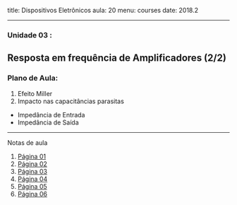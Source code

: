 title: Dispositivos Eletrônicos
aula: 20
menu: courses
date: 2018.2

---
### Unidade 03 :
## Resposta em frequência de Amplificadores (2/2)

### Plano de Aula:
1. Efeito Miller
2. Impacto nas capacitâncias parasitas
  * Impedância de Entrada
  * Impedância de Saída
  

---

Notas de aula

1. [Página 01](/static/pdf/aula20/1.pdf)
2. [Página 02](/static/pdf/aula20/2.pdf)
3. [Página 03](/static/pdf/aula20/3.pdf)
4. [Página 04](/static/pdf/aula20/4.pdf)
5. [Página 05](/static/pdf/aula20/5.pdf)
6. [Página 06](/static/pdf/aula20/6.pdf)
